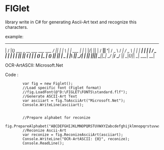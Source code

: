 FIGlet
======

library write in C# for generating Ascii-Art text and recognize this characters. 

example:


 __  __  _                                  __  _       _   _        _
|  \/  |(_)  ___  _ __   ___   ___   ___   / _|| |_    | \ | |  ___ | |_
| |\/| || | / __|| '__| / _ \ / __| / _ \ | |_ | __|   |  \| | / _ \| __|
| |  | || || (__ | |   | (_) |\__ \| (_) ||  _|| |_  _ | |\  ||  __/| |_
|_|  |_||_| \___||_|    \___/ |___/ \___/ |_|   \__|(_)|_| \_| \___| \__|


OCR-ArtASCII: Microsoft.Net


Code :

            var fig = new Figlet();
            //Load specific font (Figlet format)
            //fig.LoadFont(@"D:\FIGLET\FONTS\standard.flf");
            //Generate ASCII-Art Text
            var asciiart = fig.ToAsciiArt("Microsoft.Net");
            Console.WriteLine(asciiart);


            //Prepare alphabet for reconize 
            fig.PrepareAlphabet("ABCDEFGHIJKLMNOPQRSTUVWXYZabcdefghijklmnopqrstuvwxyz0123456789.");
            //Reconize Ascii-Art
            var reconize = fig.ReconizeAsciiArt(asciiart);
            Console.WriteLine("OCR-ArtASCII: {0}", reconize);
            Console.ReadLine();
